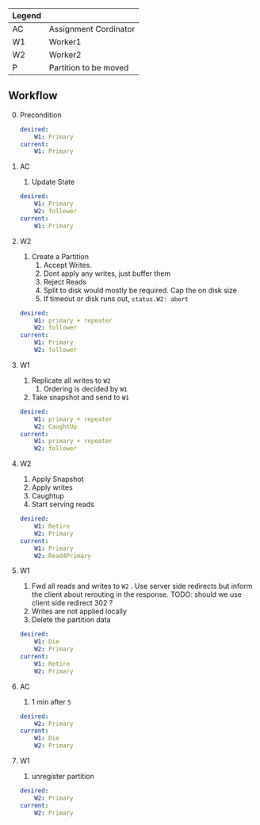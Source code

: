 
| Legend  | |
| -----------------| --- |
| AC | Assignment Cordinator  | 
| W1 | Worker1 | 
| W2 | Worker2 | 
| P | Partition to be moved | 

## Workflow

0. Precondition
    ```yaml
    desired:
        W1: Primary
    current:
        W1: Primary
    ```

1. AC

    1. Update  State
    ```yaml
    desired:
        W1: Primary
        W2: follower
    current:
        W1: Primary
    ```    

2. W2
    1. Create a Partition
       1. Accept Writes. 
       2. Dont apply any writes, just buffer them
       3. Reject Reads
       4. Split to disk would mostly be required. Cap the on disk size
       5. If timeout or disk runs out, `status.W2: abort`
    
    ```yaml
    desired:
        W1: primary + repeater
        W2: follower
    current:
        W1: Primary
        W2: follower

    ```

3. W1
   1. Replicate  all writes to `W2`
      1. Ordering is decided by `W1`
   2. Take snapshot and send to `W1`

    ```yaml
    desired:
        W1: primary + repeater
        W2: CaughtUp
    current:
        W1: primary + repeater
        W2: follower
    ```

4. W2
   1. Apply Snapshot
   2. Apply writes
   3. Caughtup
   4. Start serving reads

    ```yaml
    desired:
        W1: Retire
        W2: Primary
    current:
        W1: Primary
        W2: Read4Primary
    ```
 
5. W1
   1. Fwd all reads and writes to `W2` . Use server side redirects but inform the client about rerouting in the response. TODO: should we use client side redirect 302 ?
   2. Writes are not applied locally
   3. Delete the partition data

    ```yaml
    desired:
        W1: Die
        W2: Primary
    current:
        W1: Retire
        W2: Primary
    ```

6. AC
   1. 1 min after `5`


    ```yaml
    desired:
        W2: Primary
    current:
        W1: Die
        W2: Primary
    ```

7. W1
   1. unregister partition

    ```yaml
    desired:
        W2: Primary
    current:
        W2: Primary
    ```

